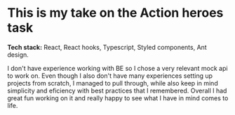 # This is my take on the Action heroes task

**Tech stack:** React, React hooks, Typescript, Styled components, Ant design.

I don't have experience working with BE so I chose a very relevant mock api to work on.
Even though I also don't have many experiences setting up projects from scratch, I managed to pull through, while also keep in mind simplicity and eficiency with best practices that I remembered.
Overall I had great fun working on it and really happy to see what I have in mind comes to life.
